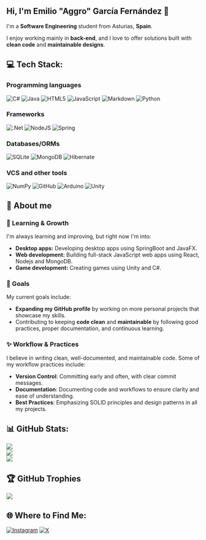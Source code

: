 ## Hi, I'm Emilio "Aggro" García Fernández 🌸

I'm a **Software Engineering** student from Asturias, **Spain**.

I enjoy working mainly in **back-end**, and I love to offer solutions built with **clean code** and **maintainable designs**.

## 💻 Tech Stack:
### Programming languages
![C#](https://img.shields.io/badge/c%23-%23239120.svg?style=for-the-badge&logo=csharp&logoColor=white)
![Java](https://img.shields.io/badge/java-%23ED8B00.svg?style=for-the-badge&logo=openjdk&logoColor=white)
![HTML5](https://img.shields.io/badge/html5-%23E34F26.svg?style=for-the-badge&logo=html5&logoColor=white)
![JavaScript](https://img.shields.io/badge/javascript-%23323330.svg?style=for-the-badge&logo=javascript&logoColor=%23F7DF1E)
![Markdown](https://img.shields.io/badge/markdown-%23000000.svg?style=for-the-badge&logo=markdown&logoColor=white)
![Python](https://img.shields.io/badge/python-3670A0?style=for-the-badge&logo=python&logoColor=ffdd54)
### Frameworks
![.Net](https://img.shields.io/badge/.NET-5C2D91?style=for-the-badge&logo=.net&logoColor=white)
![NodeJS](https://img.shields.io/badge/node.js-6DA55F?style=for-the-badge&logo=node.js&logoColor=white)
![Spring](https://img.shields.io/badge/spring-%236DB33F.svg?style=for-the-badge&logo=spring&logoColor=white)
### Databases/ORMs
![SQLite](https://img.shields.io/badge/sqlite-%2307405e.svg?style=for-the-badge&logo=sqlite&logoColor=white)
![MongoDB](https://img.shields.io/badge/MongoDB-%234ea94b.svg?style=for-the-badge&logo=mongodb&logoColor=white)
![Hibernate](https://img.shields.io/badge/Hibernate-59666C?style=for-the-badge&logo=Hibernate&logoColor=white)
### VCS and other tools
![NumPy](https://img.shields.io/badge/numpy-%23013243.svg?style=for-the-badge&logo=numpy&logoColor=white)
![GitHub](https://img.shields.io/badge/github-%23121011.svg?style=for-the-badge&logo=github&logoColor=white)
![Arduino](https://img.shields.io/badge/-Arduino-00979D?style=for-the-badge&logo=Arduino&logoColor=white)
![Unity](https://img.shields.io/badge/unity-%23000000.svg?style=for-the-badge&logo=unity&logoColor=white)

## 🍥 About me

### 🌱 Learning & Growth
I'm always learning and improving, but right now I'm into:
  * **Desktop apps:** Developing desktop apps using SpringBoot and JavaFX.
  * **Web development:** Building full-stack JavaScript web apps using React, Nodejs and MongoDB.
  * **Game development:** Creating games using Unity and C#.

### 🎯 Goals
My current goals include:
- **Expanding my GitHub profile** by working on more personal projects that showcase my skills.
- Contributing to keeping **code clean** and **maintainable** by following good practices, proper documentation, and continuous learning.

### ✨ Workflow & Practices
I believe in writing clean, well-documented, and maintainable code. Some of my workflow practices include:
- **Version Control**: Committing early and often, with clear commit messages.
- **Documentation**: Documenting code and workflows to ensure clarity and ease of understanding.
- **Best Practices**: Emphasizing SOLID principles and design patterns in all my projects.

## 📊 GitHub Stats:
![](https://github-readme-stats.vercel.app/api?username=AggroTheShark&theme=dark&hide_border=false&include_all_commits=true&count_private=true)<br/>
![](https://nirzak-streak-stats.vercel.app/?user=AggroTheShark&theme=dark&hide_border=false)<br/>
![](https://github-readme-stats.vercel.app/api/top-langs/?username=AggroTheShark&theme=dark&hide_border=false&include_all_commits=true&count_private=true&layout=compact)

## 🏆 GitHub Trophies
![](https://github-profile-trophy.vercel.app/?username=AggroTheShark&theme=radical&no-frame=false&no-bg=true&margin-w=4)

## 🌐 Where to Find Me:
[![Instagram](https://img.shields.io/badge/Instagram-%23E4405F.svg?logo=Instagram&logoColor=white)](https://instagram.com/aggro_the_shark)
[![X](https://img.shields.io/badge/X-black.svg?logo=X&logoColor=white)](https://x.com/AggroTheShark)
